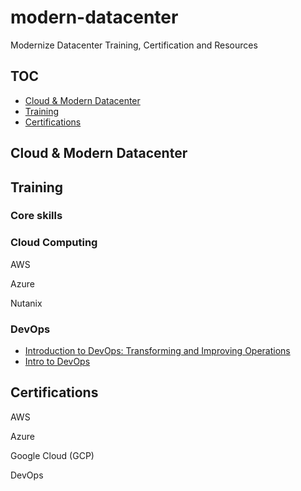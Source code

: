 # modern-datacenter

Modernize Datacenter Training, Certification and Resources

## TOC
* [Cloud & Modern Datacenter](#Cloud&ModernDatacenter)
* [Training](#training)
* [Certifications](#certifications)

## Cloud & Modern Datacenter


## Training


### Core skills

### Cloud Computing

AWS

Azure

Nutanix

### DevOps

* [Introduction to DevOps: Transforming and Improving Operations](https://www.linuxfoundation.org/blog/2017/01/how-to-make-the-most-of-the-free-intro-to-devops-course-on-edx/)
* [Intro to DevOps](https://eu.udacity.com/course/intro-to-devops--ud611)

## Certifications

AWS


Azure


Google Cloud (GCP)


DevOps
